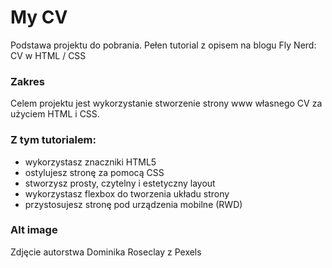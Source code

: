 # My CV

Podstawa projektu do pobrania. Pełen tutorial z opisem na blogu Fly Nerd: CV w HTML / CSS

### Zakres

Celem projektu jest wykorzystanie stworzenie strony www własnego CV za użyciem HTML i CSS.

### Z tym tutorialem:
- wykorzystasz znaczniki HTML5
- ostylujesz stronę za pomocą CSS
- stworzysz prosty, czytelny i estetyczny layout
- wykorzystasz flexbox do tworzenia układu strony
- przystosujesz stronę pod urządzenia mobilne (RWD)

### Alt image

Zdjęcie autorstwa Dominika Roseclay z Pexels

